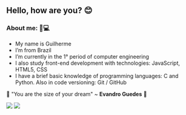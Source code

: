 
## Hello, how are you? 😊

### About me: 🧑💻
- My name is Guilherme 
- I’m from Brazil
- I’m currently in the 1° period of computer engineering
- I also study front-end development with technologies: JavaScript, HTML5, CSS
- I have a brief basic knowledge of programming languages: C and Python.
Also in code versioning: Git / GitHub

🚀 "You are the size of your dream" ~ **Evandro Guedes** 🚀


<p align="left">
    <a href="https://www.linkedin.com/in/gcolares95/" alt="Linkedin">
    <img src="https://img.shields.io/badge/-Linkedin-0e76a8?style=for-the-badge&logo=Linkedin&logoColor=white&link=https://www.linkedin.com/in/gcolares95/"></a>
    <a href="https://www.instagram.com/gcolares95/" alt="Instagram">
    <img src="https://img.shields.io/badge/-Instagram-DF0174?style=for-the-badge&logo=instagram&logoColor=white&link=https://www.linkedin.com/in/gcolares95/"></a>
</p>

